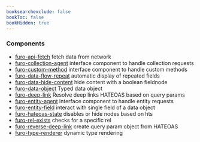 ```yaml
---
booksearchexclude: false
bookToc: false
bookHidden: true
---
```


### Components

- [furo-api-fetch](furo-api-fetch.md) fetch data from network
- [furo-collection-agent](furo-collection-agent.md) interface component to handle collection requests
- [furo-custom-method](furo-custom-method.md) interface component to handle custom methods
- [furo-data-flow-repeat](furo-data-flow-repeat.md) automatic display of repeated fields
- [furo-data-hide-content](furo-data-hide-content.md) hide content with a boolean fieldnode
- [furo-data-object](furo-data-object.md) Typed data object
- [furo-deep-link](furo-deep-link.md) Resolve deep links HATEOAS based on  query params
- [furo-entity-agent](furo-entity-agent.md) interface component to handle entity requests
- [furo-entity-field](furo-entity-field.md) interact with single field of a data object
- [furo-hateoas-state](furo-hateoas-state.md) disables or hide nodes based on hts
- [furo-rel-exists](furo-rel-exists.md) checks for a specific rel
- [furo-reverse-deep-link](furo-reverse-deep-link.md) create query param object from HATEOAS
- [furo-type-renderer](furo-type-renderer.md) dynamic type rendering
